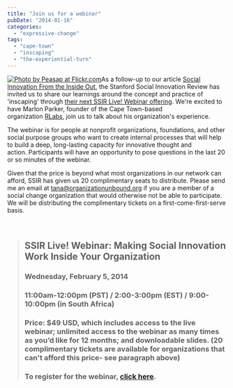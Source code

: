 ```yaml
---
title: "Join us for a webinar"
pubDate: "2014-01-16"
categories: 
  - "expressive-change"
tags: 
  - "cape-town"
  - "inscaping"
  - "the-experiential-turn"
---
```


[![Photo by Peasap at Flickr.com](https://organizationunbound.org/wp-content/uploads/2014/01/135Joinusforawebinar.jpg "Photo by Peasap at Flickr.com")](http://www.flickr.com/photos/peasap/2088444066/)As a follow-up to our article [Social Innovation From the Inside Out](http://www.ssireview.org/articles/entry/social_innovation_from_the_inside_out), the Stanford Social Innovation Review has invited us to share our learnings around the concept and practice of 'inscaping' through [their next SSIR Live! Webinar offering](https://video.webcasts.com/events/pmny001/viewer/index.jsp?eventid=47672). We're excited to have Marlon Parker, founder of the Cape Town-based organization [RLabs](http://www.rlabs.org/), join us to talk about his organization's experience.

The webinar is for people at nonprofit organizations, foundations, and other social purpose groups who want to create internal processes that will help to build a deep, long-lasting capacity for innovative thought and action. Participants will have an opportunity to pose questions in the last 20 or so minutes of the webinar.

Given that the price is beyond what most organizations in our network can afford, SSIR has given us 20 complimentary seats to distribute. Please send me an email at tana@organizationunbound.org if you are a member of a social change organization that would otherwise not be able to participate. We will be distributing the complimentary tickets on a first-come-first-serve basis.

 

> ## **SSIR Live! Webinar: Making Social Innovation Work Inside Your Organization**
> 
> ### Wednesday, February 5, 2014
> 
> ### 11:00am-12:00pm (PST) / 2:00-3:00pm (EST) / 9:00-10:00pm (in South Africa)
> 
> ### Price: $49 USD, which includes access to the live webinar; unlimited access to the webinar as many times as you’d like for 12 months; and downloadable slides. (20 complimentary tickets are available for organizations that can't afford this price- see paragraph above)
> 
> ### To register for the webinar, [click here](https://video.webcasts.com/events/pmny001/viewer/index.jsp?eventid=47672).
